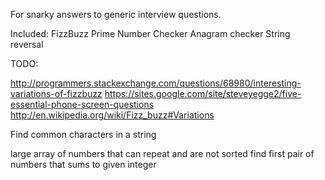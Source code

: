 For snarky answers to generic interview questions.

Included:
FizzBuzz
Prime Number Checker
Anagram checker
String reversal

TODO:

http://programmers.stackexchange.com/questions/68980/interesting-variations-of-fizzbuzz
https://sites.google.com/site/steveyegge2/five-essential-phone-screen-questions
http://en.wikipedia.org/wiki/Fizz_buzz#Variations

Find common characters in a string

large array of numbers that can repeat and are not sorted
find first pair of numbers that sums to given integer